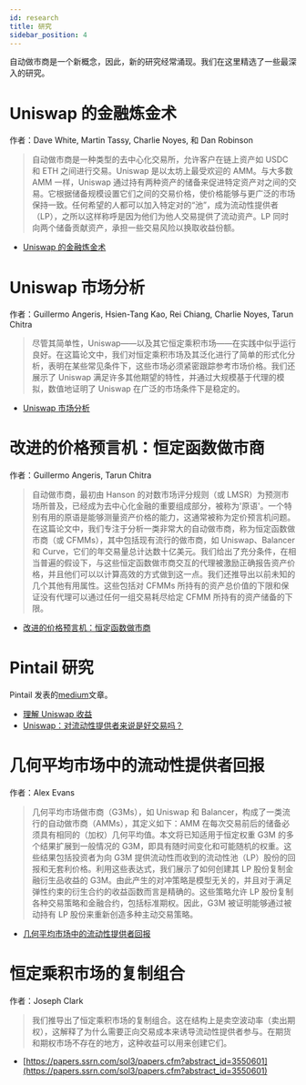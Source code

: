 ```yaml
---
id: research
title: 研究
sidebar_position: 4
---
```


自动做市商是一个新概念，因此，新的研究经常涌现。我们在这里精选了一些最深入的研究。

# Uniswap 的金融炼金术

作者：Dave White, Martin Tassy, Charlie Noyes, 和 Dan Robinson

> 自动做市商是一种类型的去中心化交易所，允许客户在链上资产如 USDC 和 ETH 之间进行交易。Uniswap 是以太坊上最受欢迎的 AMM。与大多数 AMM 一样，Uniswap 通过持有两种资产的储备来促进特定资产对之间的交易。它根据储备规模设置它们之间的交易价格，使价格能够与更广泛的市场保持一致。任何希望的人都可以加入特定对的“池”，成为流动性提供者（LP），之所以这样称呼是因为他们为他人交易提供了流动资产。LP 同时向两个储备贡献资产，承担一些交易风险以换取收益份额。

- [Uniswap 的金融炼金术](https://research.paradigm.xyz/uniswaps-alchemy)

# Uniswap 市场分析

作者：Guillermo Angeris, Hsien-Tang Kao, Rei Chiang, Charlie Noyes, Tarun Chitra

> 尽管其简单性，Uniswap——以及其它恒定乘积市场——在实践中似乎运行良好。在这篇论文中，我们对恒定乘积市场及其泛化进行了简单的形式化分析，表明在某些常见条件下，这些市场必须紧密跟踪参考市场价格。我们还展示了 Uniswap 满足许多其他期望的特性，并通过大规模基于代理的模拟，数值地证明了 Uniswap 在广泛的市场条件下是稳定的。

- [Uniswap 市场分析](https://arxiv.org/abs/1911.03380)

# 改进的价格预言机：恒定函数做市商

作者：Guillermo Angeris, Tarun Chitra

> 自动做市商，最初由 Hanson 的对数市场评分规则（或 LMSR）为预测市场所普及，已经成为去中心化金融的重要组成部分，被称为'原语'。一个特别有用的原语是能够测量资产价格的能力，这通常被称为定价预言机问题。在这篇论文中，我们专注于分析一类非常大的自动做市商，称为恒定函数做市商（或 CFMMs），其中包括现有流行的做市商，如 Uniswap、Balancer 和 Curve，它们的年交易量总计达数十亿美元。我们给出了充分条件，在相当普遍的假设下，与这些恒定函数做市商交互的代理被激励正确报告资产价格，并且他们可以以计算高效的方式做到这一点。我们还推导出以前未知的几个其他有用属性。这些包括对 CFMMs 所持有的资产总价值的下限和保证没有代理可以通过任何一组交易耗尽给定 CFMM 所持有的资产储备的下限。

- [改进的价格预言机：恒定函数做市商](https://arxiv.org/abs/2003.10001)

# Pintail 研究

Pintail 发表的[medium](https://medium.com/@pintail)文章。

- [理解 Uniswap 收益](https://medium.com/@pintail/understanding-uniswap-returns-cc593f3499ef)
- [Uniswap：对流动性提供者来说是好交易吗？](https://medium.com/@pintail/uniswap-a-good-deal-for-liquidity-providers-104c0b6816f2)

# 几何平均市场中的流动性提供者回报

作者：Alex Evans

> 几何平均市场做市商（G3Ms），如 Uniswap 和 Balancer，构成了一类流行的自动做市商（AMMs），其定义如下：AMM 在每次交易前后的储备必须具有相同的（加权）几何平均值。本文将已知适用于恒定权重 G3M 的多个结果扩展到一般情况的 G3M，即具有随时间变化和可能随机的权重。这些结果包括投资者为向 G3M 提供流动性而收到的流动性池（LP）股份的回报和无套利价格。利用这些表达式，我们展示了如何创建其 LP 股份复制金融衍生品收益的 G3M。由此产生的对冲策略是模型无关的，并且对于满足弹性约束的衍生合约的收益函数而言是精确的。这些策略允许 LP 股份复制各种交易策略和金融合约，包括标准期权。因此，G3M 被证明能够通过被动持有 LP 股份来重新创造多种主动交易策略。

- [几何平均市场中的流动性提供者回报](https://arxiv.org/abs/2006.08806)

# 恒定乘积市场的复制组合

作者：Joseph Clark

> 我们推导出了恒定乘积市场的复制组合。这在结构上是卖空波动率（卖出期权），这解释了为什么需要正向交易成本来诱导流动性提供者参与。在期货和期权市场不存在的地方，这种收益可以用来创建它们。

- [https://papers.ssrn.com/sol3/papers.cfm?abstract_id=3550601](https://papers.ssrn.com/sol3/papers.cfm?abstract_id=3550601)